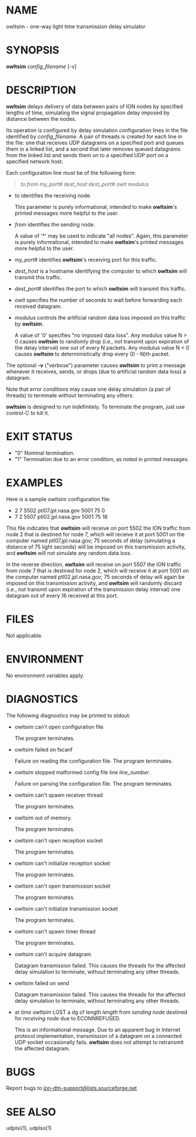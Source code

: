 # NAME

owltsim - one-way light time transmission delay simulator

# SYNOPSIS

**owltsim** _config\_filename_ \[-v\]

# DESCRIPTION

**owltsim** delays delivery of data between pairs of ION nodes by specified
lengths of time, simulating the signal propagation delay imposed by distance
between the nodes.

Its operation is configured by delay simulation configuration lines in the
file identified by _config\_filename_.  A pair of threads is created for
each line in the file: one that receives UDP datagrams on a specified port
and queues them in a linked list, and a second that later removes queued
datagrams from the linked list and sends them on to a specified UDP port
on a specified network host.

Each configuration line must be of the following form:

> _to_ _from_ _my\_port#_ _dest\_host_ _dest\_port#_ _owlt_ _modulus_

- _to_ identifies the receiving node.

    This parameter is purely informational, intended to make **owltsim**'s
    printed messages more helpful to the user.

- _from_ identifies the sending node.

    A value of '\*' may be used to indicate "all nodes".  Again, this parameter
    is purely informational, intended to make **owltsim**'s printed messages
    more helpful to the user.

- _my\_port#_ identifies **owltsim**'s receiving port for this traffic.
- _dest\_host_ is a hostname identifying the computer to which **owltsim**
will transmit this traffic.
- _dest\_port#_ identifies the port to which **owltsim** will transmit
this traffic.
- _owlt_ specifies the number of seconds to wait before forwarding each
received datagram.
- _modulus_ controls the artificial random data loss imposed on this traffic by **owltsim**.

    A value of '0' specifies "no imposed data loss".  Any modulus value N > 0
    causes **owltsim** to randomly drop (i.e., not transmit upon expiration of the
    delay interval) one out of every N packets.  Any modulus value N < 0
    causes **owltsim** to deterministically drop every (0 - N)th packet.

The optional **-v** ("verbose") parameter causes **owltsim** to print a
message whenever it receives, sends, or drops (due to artificial random
data loss) a datagram.

Note that error conditions may cause one delay simulation (a pair of threads)
to terminate without terminating any others.

**owltsim** is designed to run indefinitely.  To terminate the program, just
use control-C to kill it.

# EXIT STATUS

- "0"
Nominal termination.
- "1"
Termination due to an error condition, as noted in printed messages.

# EXAMPLES

Here is a sample owltsim configuration file:

- 2 7 5502 ptl07.jpl.nasa.gov 5001 75 0
- 7 2 5507 ptl02.jpl.nasa.gov 5001 75 16

This file indicates that **owltsim** will receive on port 5502 the ION
traffic from node 2 that is destined for node 7, which will receive it at
port 5001 on the computer named ptl07.jpl.nasa.gov; 75 seconds of delay
(simulating a distance of 75 light seconds) will be imposed on this
transmission activity, and **owltsim** will not simulate any random data loss.

In the reverse direction, **owltsim** will receive on port 5507 the ION
traffic from node 7 that is destined for node 2, which will receive it at
port 5001 on the computer named ptl02.jpl.nasa.gov; 75 seconds of delay
will again be imposed on this transmission activity, and **owltsim** will
randomly discard (i.e., not transmit upon expiration of the transmission
delay interval) one datagram out of every 16 received at this port.

# FILES

Not applicable.

# ENVIRONMENT

No environment variables apply.

# DIAGNOSTICS

The following diagnostics may be printed to stdout:

- owltsim can't open configuration file

    The program terminates.

- owltsim failed on fscanf

    Failure on reading the configuration file.  The program terminates.

- owltsim stopped malformed config file line _line\_number_.

    Failure on parsing the configuration file.  The program terminates.

- owltsim can't spawn receiver thread

    The program terminates.

- owltsim out of memory.

    The program terminates.

- owltsim can't open reception socket

    The program terminates.

- owltsim can't initialize reception socket

    The program terminates.

- owltsim can't open transmission socket

    The program terminates.

- owltsim can't initialize transmission socket

    The program terminates.

- owltsim can't spawn timer thread

    The program terminates.

- owltsim can't acquire datagram

    Datagram transmission failed.  This causes the threads for the affected
    delay simulation to terminate, without terminating any other threads.

- owltsim failed on send

    Datagram transmission failed.  This causes the threads for the affected
    delay simulation to terminate, without terminating any other threads.

- at _time_ owltsim LOST a dg of length _length_ from _sending node_ destined for _receiving node_ due to ECONNREFUSED.

    This is an informational message.  Due to an apparent bug in Internet
    protocol implementation, transmission of a datagram on a connected UDP
    socket occasionally fails.  **owltsim** does not attempt to retransmit the
    affected datagram.

# BUGS

Report bugs to <ion-dtn-support@lists.sourceforge.net>

# SEE ALSO

udplsi(1), udplso(1)
